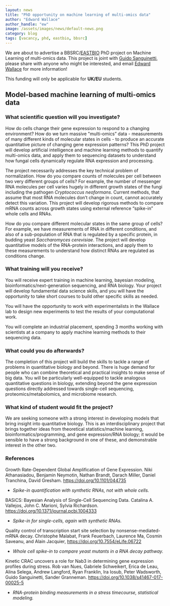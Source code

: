 ```yaml
---
layout: news
title: "PhD opportunity on machine learning of multi-omics data"
author: "Edward Wallace"
author_handle: "ew"
image: /assets/images/news/default-news.png
category: blog
tags: [vacancy, phd, eastbio, bbsrc]
---
```


We are about to advertise a BBSRC/[EASTBIO](http://www.eastscotbiodtp.ac.uk/) PhD project on Machine Learning of multi-omics data. This project is joint with [Guido Sanguinetti](http://homepages.inf.ed.ac.uk/gsanguin/), please share with anyone who might be interested, and email [Edward Wallace](ew) for more information!

This funding will only be applicable for **UK/EU** students.


## Model-based machine learning of multi-omics data


### What scientific question will you investigate?

How do cells change their gene expression to respond to a changing environment? How do we turn massive "multi-omics” data -  measurements of many different kinds of molecular states in cells - to produce an accurate quantitative picture of changing gene expression patterns? This PhD project will develop artificial intelligence and machine learning methods to quantify multi-omics data, and apply them to sequencing datasets to understand how fungal cells dynamically regulate RNA expression and processing. 

The project necessarily addresses the key technical problem of normalization. How do you compare counts of molecules per cell between two very different groups of cells? For example, the number of messenger RNA molecules per cell varies hugely in different growth states of the fungi including the pathogen *Cryptococcus neoformans*. Current methods, that assume that most RNA molecules don’t change in count, cannot accurately detect this variation. This project will develop rigorous methods to compare mRNA counts across growth states using external reference “spike-in” whole cells and RNAs. 

How do you compare different molecular states in the same group of cells? For example, we have measurements of RNA in different conditions, and also of a sub-population of RNA that is regulated by a specific protein, in budding yeast *Saccharomyces cerevisiae*. The project will develop quantitative models of the RNA-protein interactions, and apply them to these measurements to understand how distinct RNAs are regulated as conditions change.


### What training will you receive?

You will receive expert training in machine learning, bayesian modeling, bioinformatics/next-generation sequencing, and RNA biology. Your project will develop fundamental data science skills, and you will have the opportunity to take short courses to build other specific skills as needed.

You will have the opportunity to work with experimentalists in the Wallace lab to design new experiments to test the results of your computational work.

You will complete an industrial placement, spending 3 months working with scientists at a company to apply machine learning methods to their sequencing data. 


### What could you do afterwards?

The completion of this project will build the skills to tackle a range of problems in quantitative biology and beyond. There is huge demand for people who can combine theoretical and practical insights to make sense of big data. You will be particularly well-equipped to tackle analogous quantitative questions in biology, extending beyond the gene expression questions directly addressed towards single-cell sequencing, proteomics/metabolomics, and microbiome research.


### What kind of student would fit the project?

We are seeking someone with a strong interest in developing models that bring insight into quantitative biology. This is an interdisciplinary project that brings together ideas from theoretical statistics/machine learning, bioinformatics/programming, and gene expression/RNA biology; it would be sensible to have a strong background in one of these, and demonstrable interest in the other two.

### References

Growth Rate-Dependent Global Amplification of Gene Expression.
Niki Athanasiadou, Benjamin Neymotin, Nathan Brandt, Darach Miller, Daniel Tranchina, David Gresham.
https://doi.org/10.1101/044735
- *Spike-in quantification with synthetic RNAs, not with whole cells.*


BASiCS: Bayesian Analysis of Single-Cell Sequencing Data.
Catalina A. Vallejos, John C. Marioni, Sylvia Richardson.
https://doi.org/10.1371/journal.pcbi.1004333
- *Spike-in for single-cells, again with synthetic RNAs.*


Quality control of transcription start site selection by nonsense-mediated-mRNA decay.
Christophe Malabat, Frank Feuerbach, Laurence Ma, Cosmin Saveanu, and Alain Jacquier,
https://doi.org/10.7554/eLife.06722
- *Whole cell spike-in to compare yeast mutants in a RNA decay pathway.*


Kinetic CRAC uncovers a role for Nab3 in determining gene expression profiles during stress.
Rob van Nues, Gabriele Schweikert, Erica de Leau, Alina Selega, Andrew Langford, Ryan Franklin, Ira Iosub, Peter Wadsworth, Guido Sanguinetti, Sander Granneman.
https://doi.org/10.1038/s41467-017-00025-5
- *RNA-protein binding measurements in a stress timecourse, statistical modeling.* 

